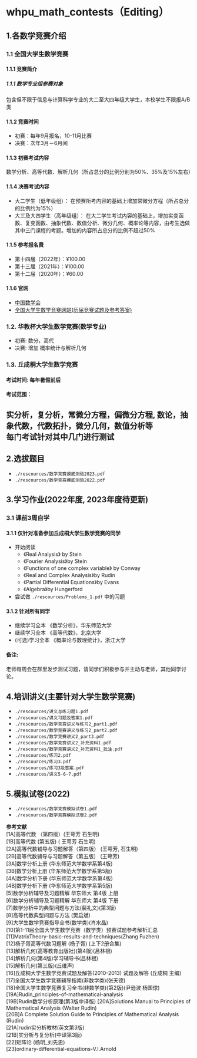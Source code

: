 # whpu_math_contests（Editing）
## 1.各数学竞赛介绍  
### 1.1 全国大学生数学竞赛
#### 1.1.1 竞赛简介
##### 1.1.1	数学专业组参赛对象
包含但不限于信息与计算科学专业的大二至大四年级大学生，本校学生不限报A/B类
#### 1.1.2	竞赛时间
*	初赛：每年9月报名，10-11月比赛  
*	决赛：次年3月－6月间
#### 1.1.3	初赛考试内容
数学分析、高等代数、解析几何（所占总分的比例分别为50%、35%及15%左右）
#### 1.1.4	决赛考试内容
*	大二学生（低年级组）：
在预赛所考内容的基础上增加常微分方程（所占总分的比例约为15%）
*	大三及大四学生（高年级组）：
在大二学生考试内容的基础上，增加实变函数、复变函数、抽象代数、数值分析、微分几何、概率论等内容，由考生选做其中三门课程的考题。增加的内容所占总分的比例不超过50%
#### 1.1.5	参考报名费
* 第十四届（2022年）：¥100.00
* 第十三届（2021年）：¥100.00
* 第十二届（2020年）：¥60.00
#### 1.1.6	官网
*	[中国数学会](http://www.cms.org.cn/)
*	[全国大学生数学竞赛网站(历届竞赛试题及参考答案)](http://www.cmathc.cn/)

### 1.2. 华教杯大学生数学竞赛(数学专业)
* 初赛: 数分，高代
* 决赛: 增加 概率统计与解析几何
### 1.3. 丘成桐大学生数学竞赛
#### 考试时间: 每年暑假前后
#### 考试范围：
实分析，复分析，常微分方程，偏微分方程, 数论，抽象代数，代数拓扑，微分几何，数值分析等  
每门考试针对其中几门进行测试
---

## 2.选拔题目
* ```./rescources/数学竞赛摸底测验2023.pdf```  
* ```./rescources/数学竞赛摸底测验2022.pdf```  

## 3.学习作业(2022年度, 2023年度待更新)
### 3.1 课前3周自学
#### 3.1.1 仅针对准备参加丘成桐大学生数学竞赛的同学
* 开始阅读 
  * 《Real Analysis》 by Stein
  * 《Fourier Analysis》by Stein
  * 《Functions of one complex variable》 by Conway 
  * 《Real and Complex Analysis》by Rudin 
  * 《Partial Differential Equations》by Evans
  * 《Algebra》by Hungerford
* 尝试做 ```./rescources/Problems_1.pdf``` 中的习题
#### 3.1.2 针对所有同学
* 继续学习全本 《数学分析》，华东师范大学
* 继续学习全本 《高等代数》，北京大学
* (可选)学习全本 《概率论与数理统计》，浙江大学
#### 备注: 
老师每周会在群里发步测试习题，请同学们积极参与并主动与老师，其他同学讨论。

## 4.培训讲义(主要针对大学生数学竞赛)
* ```./rescources/讲义与练习题1.pdf```  
* ```./rescources/讲义习题及答案1.pdf```  
* ```./rescources/数学竞赛讲义与练习2_part1.pdf```  
* ```./rescources/数学竞赛讲义与练习2_part2.pdf```  
* ```./rescources/数学竞赛讲义2_part3.pdf```  
* ```./rescources/数学竞赛讲义2_补充资料1.pdf``` 
* ```./rescources/数学竞赛讲义2_补充资料1_批注.pdf```  
* ```./rescources/练习2.pdf``` 
* ```./rescources/练习3.pdf``` 
* ```./rescources/练习3及答案.pdf``` 
* ```./rescources/讲义5-6-7.pdf```

## 5.模拟试卷(2022)
* ```./rescources/数学竞赛模拟试卷1.pdf```  
* ```./rescources/数学竞赛模拟试卷2.pdf``` 

**参考文献**  
 [1A]高等代数 （第四版）(王萼芳 石生明)  
 [1B]高等代数  (第五版) ( 王萼芳  石生明)  
 [2A]高等代数铺导与习题解答（第四版） (王萼芳, 石生明)  
 [2B]高等代数铺导与习题解答（第五版） (王萼芳)  
 [3A]数学分析上册 (华东师范大学数学系第4版)  
 [3B]数学分析上册 (华东师范大学数学系第5版)  
 [4A]数学分析下册 (华东师范大学数学系第4版)  
 [4B]数学分析下册 (华东师范大学数学系第5版)  
 [5]数学分析辅导及习题精解 华东师大 第4版 上册  
 [6]数学分析辅导及习题精解 华东师大 第4版 下册  
 [7]数学分析中的典型问题与方法(裴礼文)(第3版)  
 [8]高等代数典型问题与方法 (樊启斌)  
 [9]大学生数学竞赛指导全书(数学类)(肖水晶)  
 [10]第1-11届全国大学生数学竞赛（数学类）预赛试题参考解析汇总  
 [11]MatrixTheory-basic-results-and-techniques(Zhang Fuzhen)  
 [12]杨子胥高等代数习题解 (杨子胥) (上下2册合集)  
 [13]解析几何(高等教育出版社)(第4版)(吕林根)  
 [14]解析几何(第4版)学习辅导书(吕林根)  
 [15]解析几何(第三版)(丘维声)  
 [16]丘成桐大学生数学竞赛试题及解答(2010-2013) 试题及解答 (丘成桐 主编)  
 [17]全国大学生数学竞赛辅导指南(非数学类)(张天德)  
 [18]全国大学生数学竞赛复习全书(非数学类)(第2版)(尹逊波 杨国俅)  
 [19A]Rudin_principles-of-mathematical-analysis  
 [19B]Rudin数学分析原理(第3版中译版)
 [20A]Solutions Manual to Principles of Mathematical Analysis (Walter Rudin)  
 [20B]A Complete Solution Guide to Principles of Mathematical Analysis (Rudin)  
 [21A]rudin实分析教材(英文第3版)  
 [21B]实分析与复分析(中译第3版)  
 [22]矩阵论 (杨明_刘先忠)  
 [23]ordinary-differential-equations-V.I.Arnold  

